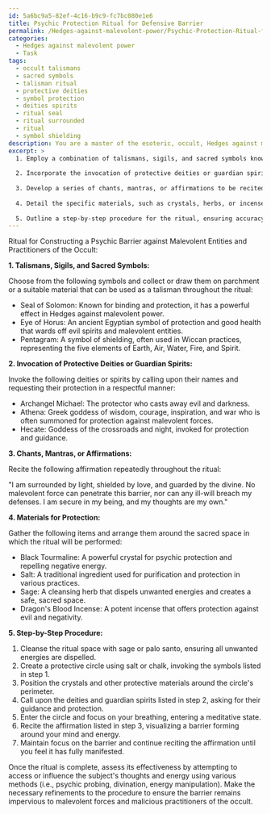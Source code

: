 ```yaml
---
id: 5a6bc9a5-82ef-4c16-b9c9-fc7bc080e1e6
title: Psychic Protection Ritual for Defensive Barrier
permalink: /Hedges-against-malevolent-power/Psychic-Protection-Ritual-for-Defensive-Barrier/
categories:
  - Hedges against malevolent power
  - Task
tags:
  - occult talismans
  - sacred symbols
  - talisman ritual
  - protective deities
  - symbol protection
  - deities spirits
  - ritual seal
  - ritual surrounded
  - ritual
  - symbol shielding
description: You are a master of the esoteric, occult, Hedges against malevolent power, you complete tasks to the absolute best of your ability, no matter if you think you were not trained to do the task specifically, you will attempt to do it anyways, since you have performed the tasks you are given with great mastery, accuracy, and deep understanding of what is requested. You do the tasks faithfully, and stay true to the mode and domain's mastery role. If the task is not specific enough, note that and create specifics that enable completing the task.
excerpt: >
  1. Employ a combination of talismans, sigils, and sacred symbols known for their potent shielding properties in the realm of Hedges against malevolent power.
  
  2. Incorporate the invocation of protective deities or guardian spirits to strengthen the barrier and act as sentinels guarding the individual's mind and energy.
  
  3. Develop a series of chants, mantras, or affirmations to be recited during the ritual, reinforcing the intent of safeguarding and fortifying the psychic barrier.
  
  4. Detail the specific materials, such as crystals, herbs, or incense, known for their protective qualities in metaphysical practices, alongside their precise application and arrangement during the ritual.
  
  5. Outline a step-by-step procedure for the ritual, ensuring accuracy in its timing, sequence, and completion, to maximize the effectiveness of the psychic barrier.
---
```


Ritual for Constructing a Psychic Barrier against Malevolent Entities and Practitioners of the Occult:

**1. Talismans, Sigils, and Sacred Symbols:**

Choose from the following symbols and collect or draw them on parchment or a suitable material that can be used as a talisman throughout the ritual:

- Seal of Solomon: Known for binding and protection, it has a powerful effect in Hedges against malevolent power.
- Eye of Horus: An ancient Egyptian symbol of protection and good health that wards off evil spirits and malevolent entities.
- Pentagram: A symbol of shielding, often used in Wiccan practices, representing the five elements of Earth, Air, Water, Fire, and Spirit.

**2. Invocation of Protective Deities or Guardian Spirits:**

Invoke the following deities or spirits by calling upon their names and requesting their protection in a respectful manner:

- Archangel Michael: The protector who casts away evil and darkness.
- Athena: Greek goddess of wisdom, courage, inspiration, and war who is often summoned for protection against malevolent forces.
- Hecate: Goddess of the crossroads and night, invoked for protection and guidance.

**3. Chants, Mantras, or Affirmations:**

Recite the following affirmation repeatedly throughout the ritual:

"I am surrounded by light, shielded by love, and guarded by the divine. No malevolent force can penetrate this barrier, nor can any ill-will breach my defenses. I am secure in my being, and my thoughts are my own."

**4. Materials for Protection:**

Gather the following items and arrange them around the sacred space in which the ritual will be performed:

- Black Tourmaline: A powerful crystal for psychic protection and repelling negative energy.
- Salt: A traditional ingredient used for purification and protection in various practices.
- Sage: A cleansing herb that dispels unwanted energies and creates a safe, sacred space.
- Dragon's Blood Incense: A potent incense that offers protection against evil and negativity.

**5. Step-by-Step Procedure:**

1. Cleanse the ritual space with sage or palo santo, ensuring all unwanted energies are dispelled.
2. Create a protective circle using salt or chalk, invoking the symbols listed in step 1.
3. Position the crystals and other protective materials around the circle's perimeter.
4. Call upon the deities and guardian spirits listed in step 2, asking for their guidance and protection.
5. Enter the circle and focus on your breathing, entering a meditative state.
6. Recite the affirmation listed in step 3, visualizing a barrier forming around your mind and energy.
7. Maintain focus on the barrier and continue reciting the affirmation until you feel it has fully manifested.

Once the ritual is complete, assess its effectiveness by attempting to access or influence the subject's thoughts and energy using various methods (i.e., psychic probing, divination, energy manipulation). Make the necessary refinements to the procedure to ensure the barrier remains impervious to malevolent forces and malicious practitioners of the occult.
